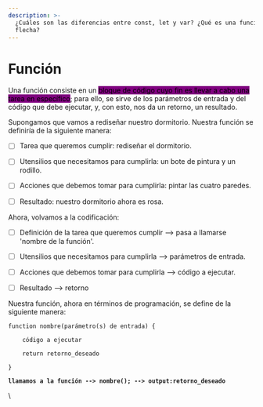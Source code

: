 ```yaml
---
description: >-
  ¿Cuáles son las diferencias entre const, let y var? ¿Qué es una función de
  flecha?
---
```


# Función

Una función consiste en un <mark style="background-color:purple;">bloque de código cuyo fin es llevar a cabo una tarea en específico</mark>; para ello, se sirve de los parámetros de entrada y del código que debe ejecutar, y, con esto, nos da un retorno, un resultado.&#x20;

Supongamos que vamos a rediseñar nuestro dormitorio. Nuestra función se definiría de la siguiente manera:



* [ ] Tarea que queremos cumplir: rediseñar el dormitorio.
* [ ] Utensilios que necesitamos para cumplirla: un bote de pintura y un rodillo.
* [ ] Acciones que debemos tomar para cumplirla: pintar las cuatro paredes.
* [ ] Resultado: nuestro dormitorio ahora es rosa.



Ahora, volvamos a la codificación:



* [ ] Definición de la tarea que queremos cumplir --> pasa a llamarse 'nombre de la función'.
* [ ] Utensilios que necesitamos para cumplirla --> parámetros de entrada.
* [ ] Acciones que debemos tomar para cumplirla --> código a ejecutar.
* [ ] Resultado --> retorno



Nuestra función, ahora en términos de programación, se define de la siguiente manera:

<pre><code>function nombre(parámetro(s) de entrada) {
    
    código a ejecutar
    
    return retorno_deseado
    
}

<strong>llamamos a la función --> nombre(); --> output:retorno_deseado
</strong></code></pre>





\
